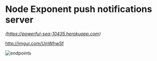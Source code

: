 # Node Exponent push notifications server

_(https://powerful-sea-10435.herokuapp.com)_

http://imgur.com/UmWhwSf

![endpoints](http://i.imgur.com/UmWhwSf.jpg)
